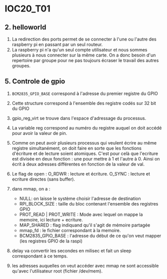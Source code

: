 # IOC20_T01

## 2. helloworld

1.  La redirection des ports permet de se connecter à l'une ou l'autre des raspberry pi en passant par un seul routeur.
2.  La raspberry pi n'a qu'un seul compte utilisateur et nous sommes plusieurs à nous connecter sur la même carte. On a donc besoin d'un repertoire par groupe pour ne pas toujours écraser le travail des autres groupes.

## 5. Controle de gpio

1.  `BCM2835_GPIO_BASE` correspond à l'adresse du premier registre du GPIO
2.  Cette structure correspond à l'ensemble des registre codés sur 32 bit du GPIO
3.  gpio_reg_virt se trouve dans l'espace d'adressage du processus.
4.  La variable reg correspond au numéro du registre auquel on doit accédé pour avoir la  valeur de pin.
5.  Comme on peut avoir plusieurs processus qui veulent écrire au même registre simultanément, on doit faire en sorte que les fonctions d'écriture et de lecture soient atomiques. C'est pour celà que l'ecriture est divisée en deux fonction : une pour mettre à 1 et l'autre à 0. Ainsi on écrit à deux adresses différentes en fonction de la valeur de val.
6.  Le flag de open :
O_RDWR : lecture et écriture.
O_SYNC : lecture et ecriture directes (sans buffer).
7.  
    dans mmap, on a :
    - NULL: on laisse le système choisir l'adresse de destination
    - RPI_BLOCK_SIZE : taille du bloc contenant l'ensemble des registres GPIO
    - PROT_READ | PROT_WRITE : Mode avec lequel on mappe la memoire, ici lecture + ecriture.
    - MAP_SHARED : flag indiquand qu'il s'agit de mémoire partagée
    - mmap_fd : le fichier correspondant à la memoire.
    - BCM2835_GPIO_BASE : l'adresse du début de ce qu'on veut mapper (les registres GPIO de la raspi)

8.  delay va convertir les secondes en milisec et fait un sleep correspondant à ce temps.

9.  les adresses auquelles on veut accéder avec mmap ne sont accessible qu'avec l'utilisateur root (fichier /dev/mem).